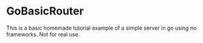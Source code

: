 # GoBasicRouter
This is a basic homemade tutorial example of a simple server in go using no frameworks. Not for real use.
